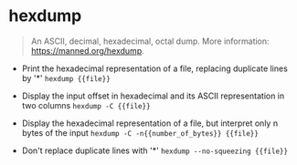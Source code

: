 # hexdump
> An ASCII, decimal, hexadecimal, octal dump.
> More information: <https://manned.org/hexdump>.

- Print the hexadecimal representation of a file, replacing duplicate lines by '*'
`hexdump {{file}}`

- Display the input offset in hexadecimal and its ASCII representation in two columns
`hexdump -C {{file}}`

- Display the hexadecimal representation of a file, but interpret only n bytes of the input
`hexdump -C -n{{number_of_bytes}} {{file}}`

- Don't replace duplicate lines with '*'
`hexdump --no-squeezing {{file}}`
